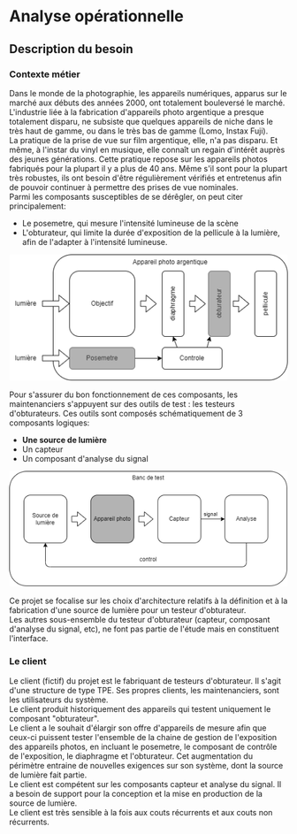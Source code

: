 # Analyse opérationnelle

## Description du besoin
### Contexte métier
Dans le monde de la photographie, les appareils numériques, apparus sur le marché aux débuts des années 2000, ont totalement bouleversé le marché. L'industrie liée à la fabrication d'appareils photo argentique a presque totalement disparu, ne subsiste que quelques appareils de niche dans le très haut de gamme, ou dans le très bas de gamme (Lomo, Instax Fuji).  
La pratique de la prise de vue sur film argentique, elle, n'a pas disparu. Et même, à l'instar du vinyl en musique, elle connaît un regain d'intérêt auprès des jeunes générations. Cette pratique repose sur les appareils photos fabriqués pour la plupart il y a plus de 40 ans. Même s'il sont pour la plupart très robustes, ils ont besoin d'être régulièrement vérifiés et entretenus afin de pouvoir continuer à permettre des prises de vue nominales.  
Parmi les composants susceptibles de se dérêgler, on peut citer principalement:  
- Le posemetre, qui mesure l'intensité lumineuse de la scène
- L'obturateur, qui limite la durée d'exposition de la pellicule à la lumière, afin de l'adapter à l'intensité lumineuse.

![appareil photo](illustrations/appareil_photo.png)

Pour s'assurer du bon fonctionnement de ces composants, les maintenanciers s'appuyent sur des outils de test : les testeurs d'obturateurs.
Ces outils sont composés schématiquement de 3 composants logiques:
- __Une source de lumière__
- Un capteur
- Un composant d'analyse du signal

![banc de test](illustrations/testeur.png)

Ce projet se focalise sur les choix d'architecture relatifs à la définition et à la fabrication d'une source de lumière pour un testeur d'obturateur.  
Les autres sous-ensemble du testeur d'obturateur (capteur, composant d'analyse du signal, etc), ne font pas partie de l'étude mais en constituent l'interface.

### Le client
Le client (fictif) du projet est le fabriquant de testeurs d'obturateur. Il s'agit d'une structure de type TPE. Ses propres clients, les maintenanciers, sont les utilisateurs du système.  
Le client produit historiquement des appareils qui testent uniquement le composant "obturateur".  
Le client a le souhait d'élargir son offre d'appareils de mesure afin que ceux-ci puissent tester l'ensemble de la chaine de gestion de l'exposition des appareils photos, en incluant le posemetre, le composant de contrôle de l'exposition, le diaphragme et l'obturateur. Cet augmentation du périmètre entraine de nouvelles exigences sur son système, dont la source de lumière fait partie.  
Le client est compétent sur les composants capteur et analyse du signal. Il a besoin de support pour la conception et la mise en production de la source de lumière.   
Le client est très sensible à la fois aux couts récurrents et aux couts non récurrents.  



  
